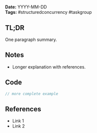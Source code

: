 # <topic>

**Date:** YYYY-MM-DD  
**Tags:** #structuredconcurrency #taskgroup

## TL;DR
One paragraph summary.

## Notes
- Longer explanation with references.

## Code
```swift
// more complete example
```

## References
- Link 1
- Link 2
